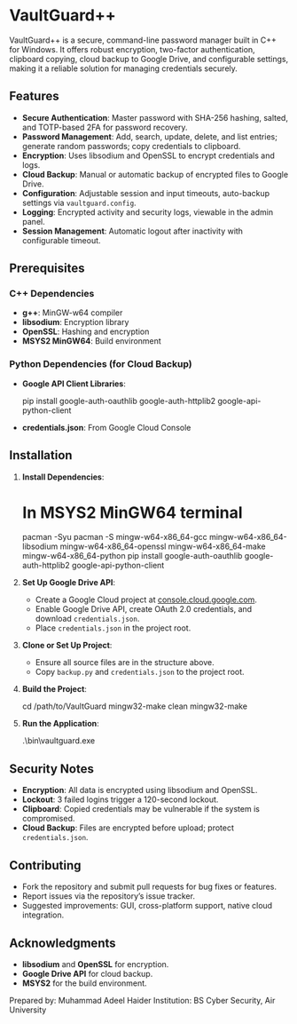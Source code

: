# VaultGuard++

VaultGuard++ is a secure, command-line password manager built in C++ for Windows. It offers robust encryption, two-factor authentication, clipboard copying, cloud backup to Google Drive, and configurable settings, making it a reliable solution for managing credentials securely.

## Features
- **Secure Authentication**: Master password with SHA-256 hashing, salted, and TOTP-based 2FA for password recovery.
- **Password Management**: Add, search, update, delete, and list entries; generate random passwords; copy credentials to clipboard.
- **Encryption**: Uses libsodium and OpenSSL to encrypt credentials and logs.
- **Cloud Backup**: Manual or automatic backup of encrypted files to Google Drive.
- **Configuration**: Adjustable session and input timeouts, auto-backup settings via `vaultguard.config`.
- **Logging**: Encrypted activity and security logs, viewable in the admin panel.
- **Session Management**: Automatic logout after inactivity with configurable timeout.

## Prerequisites
### C++ Dependencies
- **g++**: MinGW-w64 compiler
- **libsodium**: Encryption library
- **OpenSSL**: Hashing and encryption
- **MSYS2 MinGW64**: Build environment

### Python Dependencies (for Cloud Backup)
- **Google API Client Libraries**:

  pip install google-auth-oauthlib google-auth-httplib2 google-api-python-client

- **credentials.json**: From Google Cloud Console

## Installation
1. **Install Dependencies**:

   # In MSYS2 MinGW64 terminal
   pacman -Syu
   pacman -S mingw-w64-x86_64-gcc mingw-w64-x86_64-libsodium mingw-w64-x86_64-openssl mingw-w64-x86_64-make mingw-w64-x86_64-python
   pip install google-auth-oauthlib google-auth-httplib2 google-api-python-client
   

2. **Set Up Google Drive API**:
   - Create a Google Cloud project at [console.cloud.google.com](https://console.cloud.google.com).
   - Enable Google Drive API, create OAuth 2.0 credentials, and download `credentials.json`.
   - Place `credentials.json` in the project root.

3. **Clone or Set Up Project**:
   - Ensure all source files are in the structure above.
   - Copy `backup.py` and `credentials.json` to the project root.

4. **Build the Project**:
   
   cd /path/to/VaultGuard
   mingw32-make clean
   mingw32-make

5. **Run the Application**:

   .\bin\vaultguard.exe
   

## Security Notes
- **Encryption**: All data is encrypted using libsodium and OpenSSL.
- **Lockout**: 3 failed logins trigger a 120-second lockout.
- **Clipboard**: Copied credentials may be vulnerable if the system is compromised.
- **Cloud Backup**: Files are encrypted before upload; protect `credentials.json`.

## Contributing
- Fork the repository and submit pull requests for bug fixes or features.
- Report issues via the repository’s issue tracker.
- Suggested improvements: GUI, cross-platform support, native cloud integration.

## Acknowledgments
- **libsodium** and **OpenSSL** for encryption.
- **Google Drive API** for cloud backup.
- **MSYS2** for the build environment.

Prepared by: Muhammad Adeel Haider
Institution: BS Cyber Security, Air University
